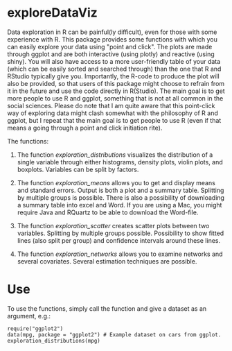# exploreDataViz
Data exploration in R can be painful(ly difficult), even for those with some experience with R. This package provides some functions with which you can easily explore your data using "point and click". The plots are made through ggplot and are both interactive (using plotly) and reactive (using shiny). You will also have access to a more user-friendly table of your data (which can be easily sorted and searched through) than the one that R and RStudio typically give you. Importantly, the R-code to produce the plot will also be provided, so that users of this package might choose to refrain from it in the future and use the code directly in R(Studio). The main goal is to get more people to use R and ggplot, something that is not at all common in the social sciences. Please do note that I am quite aware that this point-click way of exploring data might clash somewhat with the philosophy of R and ggplot, but I repeat that the main goal is to get people to use R (even if that means a going through a point and click initiation rite). 

The functions:

1. The function *exploration_distributions* visualizes the distribution of a single variable through either histograms, density plots, violin plots, and boxplots. Variables can be split by factors.

2. The function *exploration_means* allows you to get and display means and standard errors. Output is both a plot and a summary table. Splitting by multiple groups is possible. There is also a possibility of downloading a summary table into excel and Word. If you are using a Mac, you might require Java and RQuartz to be able to download the Word-file.

3. The function *exploration_scatter* creates scatter plots between two variables. Splitting by multiple groups possible. Possibility to show fitted lines (also split per group) and confidence intervals around these lines. 

4. The function *exploration_networks* allows you to examine networks and several covariates. Several estimation techniques are possible. 

# Use
To use the functions, simply call the function and give a dataset as an argument, e.g.:
```{r, eval=FALSE}
require("ggplot2")
data(mpg, package = "ggplot2") # Example dataset on cars from ggplot. 
exploration_distributions(mpg) 
```


